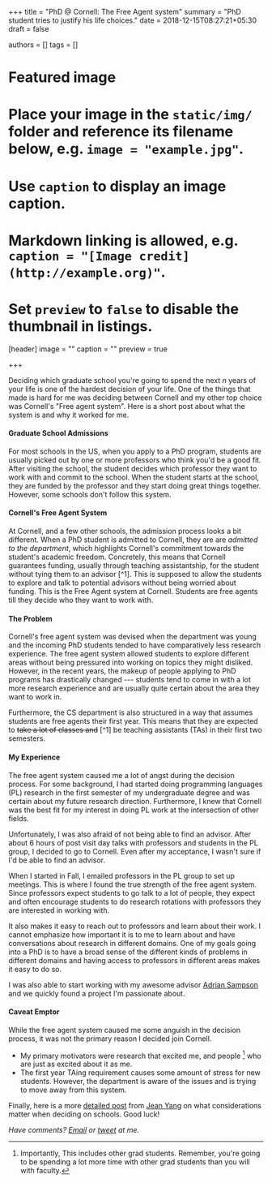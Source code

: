 +++
title = "PhD @ Cornell: The Free Agent system"
summary = "PhD student tries to justify his life choices."
date = 2018-12-15T08:27:21+05:30
draft = false

authors = []
tags = []

# Featured image
# Place your image in the `static/img/` folder and reference its filename below, e.g. `image = "example.jpg"`.
# Use `caption` to display an image caption.
#   Markdown linking is allowed, e.g. `caption = "[Image credit](http://example.org)"`.
# Set `preview` to `false` to disable the thumbnail in listings.
[header]
image = ""
caption = ""
preview = true

+++

Deciding which graduate school you're going to spend the next _n_ years of your
life is one of the hardest decision of your life. One of the things
that made is hard for me was deciding between Cornell and my other
top choice was Cornell's "Free agent system". Here is a short post about what
the system is and why it worked for me.

#### Graduate School Admissions

For most schools in the US, when you apply to a PhD program, students are usually
picked out by one or more professors who think you'd be a good fit. After
visiting the school, the student decides which professor they want to work with
and commit to the school. When the student starts at the school, they are
funded by the professor and they start doing great things together. However,
some schools don't follow this system.

#### Cornell's Free Agent System

At Cornell, and a few other schools, the admission process looks a bit
different.  When a PhD student is admitted to Cornell, they are are _admitted
to the department_, which highlights Cornell's commitment towards the student's
academic freedom. Concretely, this means that Cornell guarantees funding,
usually through teaching assistantship, for the student without tying them to
an advisor [^1].  This is supposed to allow the students to explore and talk to
potential advisors without being worried about funding. This is the Free Agent
system at Cornell. Students are free agents till they decide who they want to
work with.

#### The Problem

Cornell's free agent system was devised when the department was young and the
incoming PhD students tended to have comparatively less research experience.
The free agent system allowed students to explore different areas without
being pressured into working on topics they might disliked. However, in the recent
years, the makeup of people applying to PhD programs has drastically changed ---
students tend to come in with a lot more research experience and are usually
quite certain about the area they want to work in.

Furthermore, the CS department is also structured in a way that assumes
students are free agents their first year. This means that they are expected to
~~take a lot of classes and~~ [^1] be teaching assistants (TAs) in their first
two semesters.


#### My Experience

The free agent system caused me a lot of angst during the decision process. For
some background, I had started doing programming languages (PL) research in the
first semester of my undergraduate degree and was certain about my future research
direction. Furthermore, I knew that Cornell was the best fit for my interest in
doing PL work at the intersection of other fields.

Unfortunately, I was also afraid of not being able to find an advisor. After
about 6 hours of post visit day talks with professors and students in the PL
group, I decided to go to Cornell. Even after my acceptance, I wasn't sure if
I'd be able to find an advisor.

When I started in Fall, I emailed professors in the PL group to set up
meetings. This is where I found the true strength of the free agent system.
Since professors expect students to go talk to a lot of people, they expect and
often encourage students to do research rotations with professors they are
interested in working with.

It also makes it easy to reach out to professors and learn about their work. I
cannot emphasize how important it is to me to learn about and have
conversations about research in different domains. One of my goals going into a
PhD is to have a broad sense of the different kinds of problems in different
domains and having access to professors in different areas makes it easy to do
so.

I was also able to start working with my awesome advisor [Adrian
Sampson](https://www.cs.cornell.edu/~asampson/) and we quickly found a project
I'm passionate about.

#### Caveat Emptor

While the free agent system caused me some anguish in the decision process, it
was not the primary reason I decided join Cornell.

- My primary motivators were research that excited me, and people [^3] who are
  just as excited about it as me.
- The first year TAing requirement causes some amount of stress for
  new students. However, the department is aware of the issues and is
  trying to move away from this system.

Finally, here is a more [detailed
post](http://jxyzabc.blogspot.com/2009/02/some-notes-on-picking-grad.html) from
[Jean Yang](http://jeanyang.com/) on what considerations matter when deciding
on schools. Good luck!

_Have comments? [Email](mailto:rachit.nigam12@gmail.com) or [tweet](https://twitter.com/notypes) at me._


[^2]: The CS department recently overhauled the course requirement to reduce the number of classes and restrictions on which classes to take.

[^3]: Importantly, This includes other grad students. Remember, you're going to be spending a lot more time with other grad students than you will with faculty.
